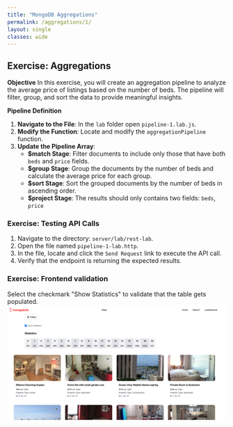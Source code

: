 ```yaml
---
title: "MongoDB Aggregations"
permalink: /aggregations/1/
layout: single
classes: wide
---
```


## Exercise: Aggregations

**Objective** 
In this exercise, you will create an aggregation pipeline to analyze the average price of listings based on the number of beds. The pipeline will filter, group, and sort the data to provide meaningful insights.

**Pipeline Definition**  

1. **Navigate to the File**: In the `lab` folder open `pipeline-1.lab.js`.
2. **Modify the Function**: Locate and modify the `aggregationPipeline` function.
3. **Update the Pipeline Array**:
    - **$match Stage**: Filter documents to include only those that have both `beds` and `price` fields.
    - **$group Stage**: Group the documents by the number of beds and calculate the average price for each group.
    - **$sort Stage**: Sort the grouped documents by the number of beds in ascending order.
    - **$project Stage**: The results should only contains two fields: `beds`, `price`

### Exercise: Testing API Calls

1. Navigate to the directory: `server/lab/rest-lab`.
2. Open the file named `pipeline-1-lab.http`.
3. In the file, locate and click the `Send Request` link to execute the API call.
4. Verify that the endpoint is returning the expected results.

### Exercise: Frontend validation
Select the checkmark "Show Statistics" to validate that the table gets populated.
![pipeline-1-lab](../../assets/images/pipeline-1-lab.png)
